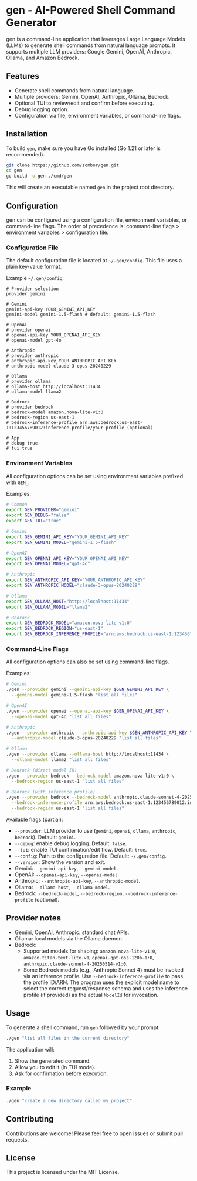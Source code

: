 # gen - AI-Powered Shell Command Generator

gen is a command-line application that leverages Large Language Models (LLMs) to generate shell commands from natural language prompts. It supports multiple LLM providers: Google Gemini, OpenAI, Anthropic, Ollama, and Amazon Bedrock.

## Features

- Generate shell commands from natural language.
- Multiple providers: Gemini, OpenAI, Anthropic, Ollama, Bedrock.
- Optional TUI to review/edit and confirm before executing.
- Debug logging option.
- Configuration via file, environment variables, or command-line flags.

## Installation

To build `gen`, make sure you have Go installed (Go 1.21 or later is recommended).

```bash
git clone https://github.com/zombor/gen.git
cd gen
go build -o gen ./cmd/gen
```

This will create an executable named `gen` in the project root directory.

## Configuration

gen can be configured using a configuration file, environment variables, or command-line flags. The order of precedence is: command-line flags > environment variables > configuration file.

### Configuration File

The default configuration file is located at `~/.gen/config`. This file uses a plain key-value format.

Example `~/.gen/config`:

```
# Provider selection
provider gemini

# Gemini
gemini-api-key YOUR_GEMINI_API_KEY
gemini-model gemini-1.5-flash # default: gemini-1.5-flash

# OpenAI
# provider openai
# openai-api-key YOUR_OPENAI_API_KEY
# openai-model gpt-4o

# Anthropic
# provider anthropic
# anthropic-api-key YOUR_ANTHROPIC_API_KEY
# anthropic-model claude-3-opus-20240229

# Ollama
# provider ollama
# ollama-host http://localhost:11434
# ollama-model llama2

# Bedrock
# provider bedrock
# bedrock-model amazon.nova-lite-v1:0
# bedrock-region us-east-1
# bedrock-inference-profile arn:aws:bedrock:us-east-1:123456789012:inference-profile/your-profile (optional)

# App
# debug true
# tui true
```

### Environment Variables

All configuration options can be set using environment variables prefixed with `GEN_`.

Examples:

```bash
# Common
export GEN_PROVIDER="gemini"
export GEN_DEBUG="false"
export GEN_TUI="true"

# Gemini
export GEN_GEMINI_API_KEY="YOUR_GEMINI_API_KEY"
export GEN_GEMINI_MODEL="gemini-1.5-flash"

# OpenAI
export GEN_OPENAI_API_KEY="YOUR_OPENAI_API_KEY"
export GEN_OPENAI_MODEL="gpt-4o"

# Anthropic
export GEN_ANTHROPIC_API_KEY="YOUR_ANTHROPIC_API_KEY"
export GEN_ANTHROPIC_MODEL="claude-3-opus-20240229"

# Ollama
export GEN_OLLAMA_HOST="http://localhost:11434"
export GEN_OLLAMA_MODEL="llama2"

# Bedrock
export GEN_BEDROCK_MODEL="amazon.nova-lite-v1:0"
export GEN_BEDROCK_REGION="us-east-1"
export GEN_BEDROCK_INFERENCE_PROFILE="arn:aws:bedrock:us-east-1:123456789012:inference-profile/your-profile"
```

### Command-Line Flags

All configuration options can also be set using command-line flags.

Examples:

```bash
# Gemini
./gen --provider gemini --gemini-api-key $GEN_GEMINI_API_KEY \
  --gemini-model gemini-1.5-flash "list all files"

# OpenAI
./gen --provider openai --openai-api-key $GEN_OPENAI_API_KEY \
  --openai-model gpt-4o "list all files"

# Anthropic
./gen --provider anthropic --anthropic-api-key $GEN_ANTHROPIC_API_KEY \
  --anthropic-model claude-3-opus-20240229 "list all files"

# Ollama
./gen --provider ollama --ollama-host http://localhost:11434 \
  --ollama-model llama2 "list all files"

# Bedrock (direct model ID)
./gen --provider bedrock --bedrock-model amazon.nova-lite-v1:0 \
  --bedrock-region us-east-1 "list all files"

# Bedrock (with inference profile)
./gen --provider bedrock --bedrock-model anthropic.claude-sonnet-4-20250514-v1:0 \
  --bedrock-inference-profile arn:aws:bedrock:us-east-1:123456789012:inference-profile/your-profile \
  --bedrock-region us-east-1 "list all files"
```

Available flags (partial):

- `--provider`: LLM provider to use (`gemini`, `openai`, `ollama`, `anthropic`, `bedrock`). Default: `gemini`.
- `--debug`: enable debug logging. Default: `false`.
- `--tui`: enable TUI confirmation/edit flow. Default: `true`.
- `--config`: Path to the configuration file. Default: `~/.gen/config`.
- `--version`: Show the version and exit.
- Gemini: `--gemini-api-key`, `--gemini-model`.
- OpenAI: `--openai-api-key`, `--openai-model`.
- Anthropic: `--anthropic-api-key`, `--anthropic-model`.
- Ollama: `--ollama-host`, `--ollama-model`.
- Bedrock: `--bedrock-model`, `--bedrock-region`, `--bedrock-inference-profile` (optional).

## Provider notes

- Gemini, OpenAI, Anthropic: standard chat APIs.
- Ollama: local models via the Ollama daemon.
- Bedrock:
  - Supported models for shaping: `amazon.nova-lite-v1:0`, `amazon.titan-text-lite-v1`, `openai.gpt-oss-120b-1:0`, `anthropic.claude-sonnet-4-20250514-v1:0`.
  - Some Bedrock models (e.g., Anthropic Sonnet 4) must be invoked via an inference profile. Use `--bedrock-inference-profile` to pass the profile ID/ARN. The program uses the explicit model name to select the correct request/response schema and uses the inference profile (if provided) as the actual `ModelId` for invocation.

## Usage

To generate a shell command, run `gen` followed by your prompt:

```bash
./gen "list all files in the current directory"
```

The application will:

1. Show the generated command.
2. Allow you to edit it (in TUI mode).
3. Ask for confirmation before execution.

### Example

```bash
./gen "create a new directory called my_project"
```

## Contributing

Contributions are welcome! Please feel free to open issues or submit pull requests.

## License

This project is licensed under the MIT License.
